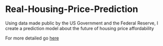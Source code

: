 # Real-Housing-Price-Prediction
Using data made public by the US Government and the Federal Reserve, I create a prediction model about the future of housing price affordability

For more detailed go <a href=https://github.com/garrettcbert/Real-Housing-Price-Prediction/blob/main/HousingProjection.html>here</a>
